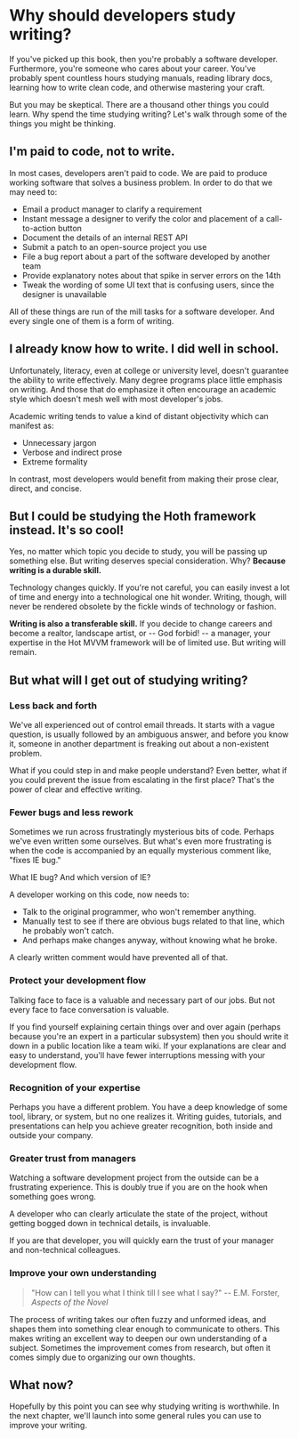 # Why should developers study writing?

If you've picked up this book, then you're probably a software developer.
Furthermore, you're someone who cares about your career.
You've probably spent countless hours
studying manuals,
reading library docs,
learning how to write clean code,
and otherwise mastering your craft.

But you may be skeptical.
There are a thousand other things you could learn.
Why spend the time studying writing?
Let's walk through some of the things you might be thinking.

## I'm paid to code, not to write.

In most cases, developers aren't paid to code.
We are paid to produce working software that solves a business problem.
In order to do that we may need to:

* Email a product manager to clarify a requirement
* Instant message a designer to verify the color and placement of a call-to-action button
* Document the details of an internal REST API
* Submit a patch to an open-source project you use
* File a bug report about a part of the software developed by another team
* Provide explanatory notes about that spike in server errors on the 14th
* Tweak the wording of some UI text that is confusing users,
  since the designer is unavailable

All of these things are run of the mill tasks for a software developer.
And every single one of them is a form of writing.

## I already know how to write. I did well in school.

Unfortunately, literacy,
even at college or university level,
doesn't guarantee the ability to write effectively.
Many degree programs place little emphasis on writing.
And those that do emphasize it often encourage an academic style which doesn't mesh well with most developer's jobs.

Academic writing tends to value a kind of distant objectivity which can manifest as:

* Unnecessary jargon
* Verbose and indirect prose
* Extreme formality

In contrast, most developers would benefit from making their prose clear, direct, and concise.

## But I could be studying the Hoth framework instead. It's so cool!

Yes, no matter which topic you decide to study,
you will be passing up something else.
But writing deserves special consideration.
Why?
**Because writing is a durable skill.**

Technology changes quickly.
If you're not careful,
you can easily invest a lot of time and energy into a technological one hit wonder.
Writing, though, will never be rendered obsolete by the fickle winds of technology or fashion.

**Writing is also a transferable skill.**
If you decide to change careers and become a
realtor,
landscape artist,
or -- God forbid! -- a manager,
your expertise in the Hot MVVM framework will be of limited use.
But writing will remain.

## But what will I get out of studying writing?

### Less back and forth

We've all experienced out of control email threads.
It starts with a vague question,
is usually followed by an ambiguous answer,
and before you know it,
someone in another department is freaking out about a non-existent problem.

What if you could step in and make people understand?
Even better, what if you could prevent the issue from escalating in the first place?
That's the power of clear and effective writing.

### Fewer bugs and less rework

Sometimes we run across frustratingly mysterious bits of code.
Perhaps we've even written some ourselves.
But what's even more frustrating
is when the code is accompanied by an equally mysterious comment like,
"fixes IE bug."

What IE bug? And which version of IE?

A developer working on this code, now needs to:

* Talk to the original programmer,
  who won't remember anything.
* Manually test to see if there are obvious bugs related to that line,
  which he probably won't catch.
* And perhaps make changes anyway,
  without knowing what he broke.

A clearly written comment would have prevented all of that.

### Protect your development flow

Talking face to face is a valuable and necessary part of our jobs.
But not every face to face conversation is valuable.

If you find yourself explaining certain things over and over again
(perhaps because you're an expert in a particular subsystem)
then you should write it down in a public location like a team wiki.
If your explanations are clear and easy to understand,
you'll have fewer interruptions messing with your development flow.

### Recognition of your expertise

Perhaps you have a different problem.
You have a deep knowledge of some tool, library, or system,
but no one realizes it.
Writing guides, tutorials, and presentations
can help you achieve greater recognition,
both inside and outside your company.

### Greater trust from managers

Watching a software development project from the outside can be a frustrating experience.
This is doubly true if you are on the hook when something goes wrong.

A developer who can clearly articulate the state of the project,
without getting bogged down in technical details,
is invaluable.

If you are that developer,
you will quickly earn the trust of your manager and non-technical colleagues.

### Improve your own understanding

> "How can I tell you what I think till I see what I say?"
> -- E.M. Forster, _Aspects of the Novel_

The process of writing takes our often fuzzy and unformed ideas,
and shapes them into something clear enough to communicate to others.
This makes writing an excellent way to deepen our own understanding of a subject.
Sometimes the improvement comes from research,
but often it comes simply due to organizing our own thoughts.

## What now?

Hopefully by this point you can see why studying writing is worthwhile.
In the next chapter,
we'll launch into some general rules you can use to improve your writing.
